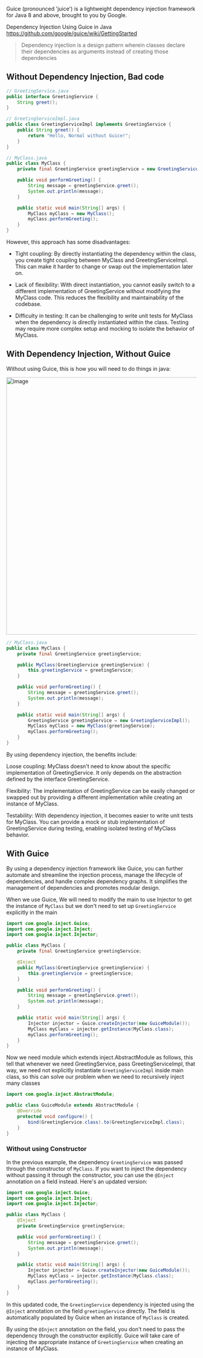 Guice (pronounced 'juice') is a lightweight dependency injection framework for Java 8 and above, brought to you by Google.

Dependency Injection Using Guice in Java https://github.com/google/guice/wiki/GettingStarted

> Dependency injection is a design pattern wherein classes declare their dependencies as arguments instead of creating those dependencies

## Without Dependency Injection, Bad code

```java
// GreetingService.java
public interface GreetingService {
    String greet();
}

// GreetingServiceImpl.java
public class GreetingServiceImpl implements GreetingService {
    public String greet() {
        return "Hello, Normal without Guice!";
    }
}
```

```java
// MyClass.java
public class MyClass {
    private final GreetingService greetingService = new GreetingServiceImpl();

    public void performGreeting() {
        String message = greetingService.greet();
        System.out.println(message);
    }

    public static void main(String[] args) {
        MyClass myClass = new MyClass();
        myClass.performGreeting();
    }
}
```

However, this approach has some disadvantages:

* Tight coupling: By directly instantiating the dependency within the class, you create tight coupling between MyClass and GreetingServiceImpl. This can make it harder to change or swap out the implementation later on.

* Lack of flexibility: With direct instantiation, you cannot easily switch to a different implementation of GreetingService without modifying the MyClass code. This reduces the flexibility and maintainability of the codebase.

* Difficulty in testing: It can be challenging to write unit tests for MyClass when the dependency is directly instantiated within the class. Testing may require more complex setup and mocking to isolate the behavior of MyClass.

## With Dependency Injection, Without Guice
Without using Guice, this is how you will need to do things in java:

<img width="680" alt="image" src="https://github.com/remidinishanth/distributed_systems/assets/19663316/7784dbec-ca4d-4ae9-bd70-5225cc854a91">

```java
// MyClass.java
public class MyClass {
    private final GreetingService greetingService;

    public MyClass(GreetingService greetingService) {
        this.greetingService = greetingService;
    }

    public void performGreeting() {
        String message = greetingService.greet();
        System.out.println(message);
    }

    public static void main(String[] args) {
        GreetingService greetingService = new GreetingServiceImpl();
        MyClass myClass = new MyClass(greetingService);
        myClass.performGreeting();
    }
}
```

By using dependency injection, the benefits include:

Loose coupling: MyClass doesn't need to know about the specific implementation of GreetingService. It only depends on the abstraction defined by the interface GreetingService.

Flexibility: The implementation of GreetingService can be easily changed or swapped out by providing a different implementation while creating an instance of MyClass.

Testability: With dependency injection, it becomes easier to write unit tests for MyClass. You can provide a mock or stub implementation of GreetingService during testing, enabling isolated testing of MyClass behavior.

## With Guice

By using a dependency injection framework like Guice, you can further automate and streamline the injection process, manage the lifecycle of dependencies, and handle complex dependency graphs. It simplifies the management of dependencies and promotes modular design.

When we use Guice, We will need to modify the main to use Injector to get the instance of `MyClass` but we don't need to set up `GreetingService` explicitly in the main

```java
import com.google.inject.Guice;
import com.google.inject.Inject;
import com.google.inject.Injector;

public class MyClass {
    private final GreetingService greetingService;

    @Inject
    public MyClass(GreetingService greetingService) {
        this.greetingService = greetingService;
    }

    public void performGreeting() {
        String message = greetingService.greet();
        System.out.println(message);
    }

    public static void main(String[] args) {
        Injector injector = Guice.createInjector(new GuiceModule());
        MyClass myClass = injector.getInstance(MyClass.class);
        myClass.performGreeting();
    }
}
```

Now we need module which extends inject.AbstractModule as follows, this tell that whenever we need GreetingService, pass GreetingServiceImpl, that way, we need not explicitly instantiate `GreetingServiceImpl` inside main class, so this can solve our problem when we need to recursively inject many classes

```java
import com.google.inject.AbstractModule;

public class GuiceModule extends AbstractModule {
    @Override
    protected void configure() {
        bind(GreetingService.class).to(GreetingServiceImpl.class);
    }
}
```


### Without using Constructor

In the previous example, the dependency `GreetingService` was passed through the constructor of `MyClass`. If you want to inject the dependency without passing it through the constructor, you can use the `@Inject` annotation on a field instead. Here's an updated version:

```java
import com.google.inject.Guice;
import com.google.inject.Inject;
import com.google.inject.Injector;

public class MyClass {
    @Inject
    private GreetingService greetingService;

    public void performGreeting() {
        String message = greetingService.greet();
        System.out.println(message);
    }

    public static void main(String[] args) {
        Injector injector = Guice.createInjector(new GuiceModule());
        MyClass myClass = injector.getInstance(MyClass.class);
        myClass.performGreeting();
    }
}
```

In this updated code, the `GreetingService` dependency is injected using the `@Inject` annotation on the field `greetingService` directly. The field is automatically populated by Guice when an instance of `MyClass` is created.

By using the `@Inject` annotation on the field, you don't need to pass the dependency through the constructor explicitly. Guice will take care of injecting the appropriate instance of `GreetingService` when creating an instance of MyClass.
